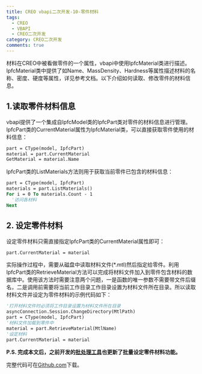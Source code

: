 ```yaml
---
title: CREO vbapi二次开发-10-零件材料
tags:
  - CREO
  - VBAPI
  - CREO二次开发
category: CREO二次开发
comments: true
---
```


材料在CREO中被看做零件的一个属性，vbapi中使用IpfcMaterial类进行描述。IpfcMaterial类中提供了如Name、MassDensity、Hardness等属性描述材料的名称、密度、硬度等属性，详见参考文档。以下介绍如何读取、修改零件的材料信息。

## 1.读取零件材料信息

vbapi提供了一个集成自IpfcModel类的IpfcPart类对零件的材料信息进行管理。IpfcPart类的CurrentMaterial属性为IpfcMaterial类，可以直接获取零件使用的材料信息：

```vb
part = CType(model, IpfcPart)
material = part.CurrentMaterial
GetMaterial = material.Name
```

IpfcPart类的ListMaterials方法则用于获取当前零件已包含的材料信息：

```vb
part = CType(model, IpfcPart)
materials = part.ListMaterials()
For i = 0 To materials.Count - 1
  '访问各材料
Next
```

## 2. 设定零件材料

设定零件材料只需直接指定IpfcPart类的CurrentMaterial属性即可：

```vb
part.CurrentMaterial = material
```

实际操作过程中，需要从磁盘中读取材料文件(*.mtl)然后指定给零件。利用IpfcPart类的RetrieveMaterial方法可以完成将材料文件加入到零件包含材料的数据库中。使用该方法时需要注意两个问题，一是函数的唯一参数不需要带文件后缀名，二是调用前需要将当前工作目录工作目录设置为材料文件所在目录。所以读取材料文件并设定为零件材料的示例代码如下：

```vb
'打开材料文件时必须将工作目录设置为材料文件所在目录
asyncConnection.Session.ChangeDirectory(MtlPath)
part = CType(model, IpfcPart)
'材料文件加载到零件中
material = part.RetrieveMaterial(MtlName)
'设定材料
part.CurrentMaterial = material
```

**P.S. 完成本文后，之前开发的<a href="./2019/12/23/CREO vbapi二次开发-实用小工具-批处理工具/" target="_blank">批处理工具</a>也更新了批量设定零件材料功能。**

完整代码可在<a href="https://github.com/slacker-HD/creo_vbapi" target="_blank">Github.com</a>下载。
